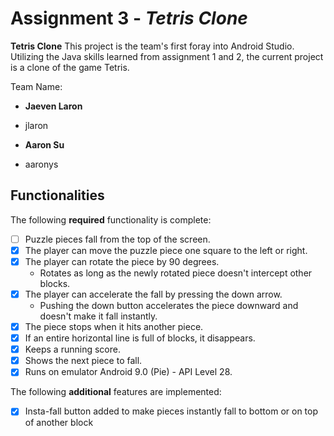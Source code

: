 # Assignment 3 - *Tetris Clone*



****Tetris Clone**** This project is the team's first foray into Android Studio.  Utilizing the Java skills learned from assignment 1 and 2, the current project is a clone of the game Tetris.  



Team Name:

* ****Jaeven Laron****

- jlaron

* ****Aaron Su****

- aaronys



## Functionalities

[//]: # (Write [x] to mark off what was accomplished.<br/>)

The following ****required**** functionality is complete:

* [ ] Puzzle pieces fall from the top of the screen.
* [x] The player can move the puzzle piece one square to the left or right.
* [x]  The player can rotate the piece by 90 degrees.
	* Rotates as long as the newly rotated piece doesn't intercept other blocks.
* [x] The player can accelerate the fall by pressing the down arrow.
	- Pushing the down button accelerates the piece downward and doesn't make it fall instantly.
* [x]  The piece stops when it hits another piece.
* [x]  If an entire horizontal line is full of blocks, it disappears.
* [x]  Keeps a running score.
* [x]  Shows the next piece to fall.
* [x]  Runs on emulator Android 9.0 (Pie) - API Level 28.

[//]: # (* [ ] Got any features?)
The following ****additional**** features are implemented:<br/>
* [x] Insta-fall button added to make pieces instantly fall to bottom or on top of another block
